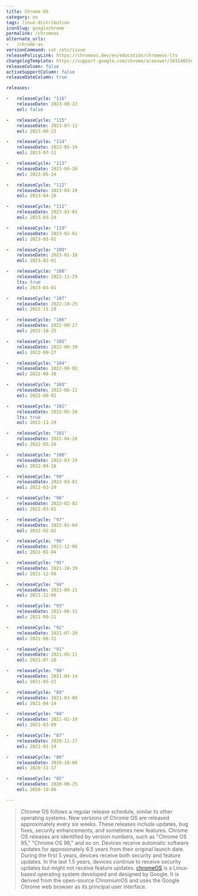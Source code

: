 ```yaml
---
title: Chrome OS
category: os
tags: linux-distribution
iconSlug: googlechrome
permalink: /chromeos
alternate_urls:
-   /chrome-os
versionCommand: cat /etc/issue
releasePolicyLink: https://chromeos.dev/en/education/chromeos-lts
changelogTemplate: https://support.google.com/chrome/a/answer/10314655#__RELEASE_CYCLE__
releaseColumn: false
activeSupportColumn: false
releaseDateColumn: true

releases:

-   releaseCycle: "116"
    releaseDate: 2023-08-22
    eol: false

-   releaseCycle: "115"
    releaseDate: 2023-07-12
    eol: 2023-08-22

-   releaseCycle: "114"
    releaseDate: 2023-05-24
    eol: 2023-07-12

-   releaseCycle: "113"
    releaseDate: 2023-04-26
    eol: 2023-05-24

-   releaseCycle: "112"
    releaseDate: 2023-03-29
    eol: 2023-04-26

-   releaseCycle: "111"
    releaseDate: 2023-03-01
    eol: 2023-03-29

-   releaseCycle: "110"
    releaseDate: 2023-02-01
    eol: 2023-03-01

-   releaseCycle: "109"
    releaseDate: 2023-01-10
    eol: 2023-02-01

-   releaseCycle: "108"
    releaseDate: 2022-11-29
    lts: true
    eol: 2023-03-01

-   releaseCycle: "107"
    releaseDate: 2022-10-25
    eol: 2022-11-29

-   releaseCycle: "106"
    releaseDate: 2022-09-27
    eol: 2022-10-25

-   releaseCycle: "105"
    releaseDate: 2022-08-30
    eol: 2022-09-27

-   releaseCycle: "104"
    releaseDate: 2022-08-02
    eol: 2022-08-30

-   releaseCycle: "103"
    releaseDate: 2022-06-21
    eol: 2022-08-02

-   releaseCycle: "102"
    releaseDate: 2022-05-26
    lts: true
    eol: 2022-11-29 

-   releaseCycle: "101"
    releaseDate: 2022-04-26
    eol: 2022-05-26

-   releaseCycle: "100"
    releaseDate: 2022-03-29
    eol: 2022-04-26

-   releaseCycle: "99"
    releaseDate: 2022-03-01
    eol: 2022-03-29

-   releaseCycle: "98"
    releaseDate: 2022-02-02
    eol: 2022-03-01

-   releaseCycle: "97"
    releaseDate: 2022-01-04
    eol: 2022-02-02

-   releaseCycle: "96"
    releaseDate: 2021-12-06
    eol: 2022-01-04

-   releaseCycle: "95"
    releaseDate: 2021-10-19
    eol: 2021-12-06

-   releaseCycle: "94"
    releaseDate: 2021-09-21
    eol: 2021-12-06

-   releaseCycle: "93"
    releaseDate: 2021-08-31
    eol: 2021-09-21

-   releaseCycle: "92"
    releaseDate: 2021-07-20
    eol: 2021-08-31

-   releaseCycle: "91"
    releaseDate: 2021-05-21
    eol: 2021-07-20

-   releaseCycle: "90"
    releaseDate: 2021-04-14
    eol: 2021-05-21

-   releaseCycle: "89"
    releaseDate: 2021-03-09
    eol: 2021-04-14

-   releaseCycle: "88"
    releaseDate: 2021-01-19
    eol: 2021-03-09

-   releaseCycle: "87"
    releaseDate: 2020-11-17
    eol: 2021-01-19

-   releaseCycle: "86"
    releaseDate: 2020-10-06
    eol: 2020-11-17

-   releaseCycle: "85"
    releaseDate: 2020-08-25
    eol: 2020-10-06

---
```

> Chrome OS follows a regular release schedule, similar to other operating systems. New versions of Chrome OS are released approximately every six weeks. These releases include updates, bug fixes, security enhancements, and sometimes new features. Chrome OS releases are identified by version numbers, such as "Chrome OS 95," "Chrome OS 96," and so on.
> Devices receive automatic software updates for approximately 6.5 years from their original launch date. During the first 5 years, devices receive both security and feature updates. In the last 1.5 years, devices continue to receive security updates but might not receive feature updates.
> [chromeOS](https://www.google.com/chromebook/chrome-os/) is a Linux-based operating system developed and designed by Google. It is derived from the open-source ChromiumOS and uses the Google Chrome web browser as its principal user interface.
